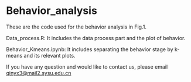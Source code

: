 # Behavior_analysis

These are the code used for the behavior analysis in Fig.1. 

Data_process.R: It includes the data process part and the plot of behavior.

Behavior_Kmeans.ipynb: It includes separating the behavior stage by k-means and its relevant plots. 

If you have any question and would like to contact us, please email qinyx3@mail2.sysu.edu.cn

